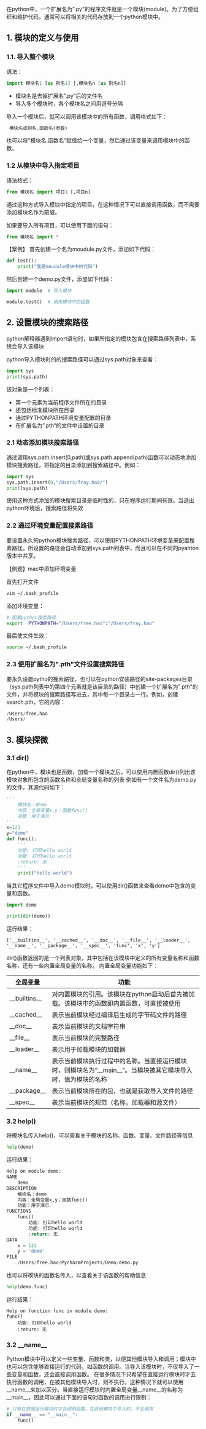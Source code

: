 在python中，一个扩展名为".py"的程序文件就是一个模块(module)。为了方便组织和维护代码，通常可以将相关的代码存放到一个python模块中。

## 1. 模块的定义与使用
### 1.1. 导入整个模块
语法：
```python
import 模块名1 [as 别名1] [,模块名n [as 别名n]]
```
- 模块名是去掉扩展名”.py“后的文件名
- 导入多个模块时，各个模块名之间用逗号分隔

导入一个模块后，就可以调用该模块中的所有函数，调用格式如下：
```python
 模块名或别名.函数名(参数)
```
也可以将”模块名.函数名“赋值给一个变量，然后通过该变量来调用模块中的函数。

### 1.2 从模块中导入指定项目
语法格式：
```python
from 模块名 import 项目1 [,项目n]
```
通过这种方式导入模块中指定的项目，在这种情况下可以直接调用函数，而不需要添加模块名作为前缀。

如果要导入所有项目，可以使用下面的语句：
```python
from 模块名 import *
```
【案例】
首先创建一个名为moudule.py文件，添加如下代码：
```python
def test():
    print("我是moudule模块中的代码")
```
然后创建一个demo.py文件，添加如下代码：
```python
import module  # 导入模块

module.test()  # 调用模块中的函数

```
## 2. 设置模块的搜索路径
python解释器遇到import语句时，如果所指定的模块包含在搜索路径列表中，系统会导入该模块

python导入模块时的的搜索路径可以通过sys.path对象来查看：
```python
import sys
print(sys.path)
```
该对象是一个列表：
- 第一个元素为当前程序文件所在的目录
- 还包括标准模块所在目录
- 通过PYTHONPATH环境变量配置的目录
- 在扩展名为”.pth“的文件中设置的目录

### 2.1 动态添加模块搜索路径
通过调用sys.path.insert(0,path)或sys.path.append(path)函数可以动态地添加模块搜索路径，将指定的目录添加到搜索路径中。例如：
```python
import sys
sys.path.insert(0,"/Users/fray.hao/")
print(sys.path)
```
使用这种方式添加的模块搜索目录是临时性的，只在程序运行期间有效。当退出python环境后，搜索路径将失效
### 2.2 通过环境变量配置搜素路径
要设置永久的python模块搜索路径，可以使用PYTHONPATH环境变量来配置搜素路径。所设置的路径会自动添加到sys.path列表中，而且可以在不同的pyahton版本中共享。

【例题】mac中添加环境变量

首先打开文件
```bash
vim ~/.bash_profile
```

添加环境变量：
```bash
# 配置python搜索路径
export  PYTHONPATH="/Users/free.hao":"/Users/fray.hao"
```
最后使文件生效：
```bash
source ~/.bash_profile
```
### 2.3 使用扩展名为".pth"文件设置搜索路径

要永久设置pytho的搜索路径，也可以在python安装路径的site-packages目录（sys.path列表中的第四个元素就是该目录的路径）中创建一个扩展名为".pth"的文件，并将模块的搜索路径写进去，其中每一个目录占一行。例如，创建search.pth，它的内容：
```python
/Users/free.hao
/Users/
```

## 3. 模块探微
### 3.1 dir()
在python中，模块也是函数，加载一个模块之后，可以使用内置函数dir()列出该模块对象所包含的函数名称和全局变量名称的列表
例如有一个文件名为demo.py的文件，其源代码如下：
```python
'''
    模块名：demo
    内容：全局变量x,y；函数func()
    功能：用于演示
'''
x=123
y="demo"
def func():
    '''
    功能: 打印hello world
    功能: 打印hello world
    :return: 无
    '''
    print("hello world")
```
当其它程序文件中导入demo模块时，可以使用dir()函数来查看demo中包含的变量和函数。
```python
import demo

print(dir(demo))
```
运行结果：
```
['__builtins__', '__cached__', '__doc__', '__file__', '__loader__', '__name__', '__package__', '__spec__', 'func', 'x', 'y']
```
dir()函数返回的是一个列表对象，其中包括在该模块中定义的所有变量名称和函数名称，还有一些内置全局变量的名称。
内置全局变量功能如下：

全局变量|功能
---------|----------
 \_\_builtins\_\_ | 对内置模块的引用。该模块在python启动后首先被加载。该模块中的函数即内置函数，可直接被使用
 \_\_cached\_\_ | 表示当前模块经过编译后生成的字节码文件的路径 
 \_\_doc\_\_  | 表示当前模块的文档字符串
 \_\_file\_\_ | 表示当前模块的完整路径
 \_\_loader\_\_ |表示用于加载模块的加载器
 \_\_name\_\_ |表示当前模块执行过程中的名称。当直接运行模块时，则模块名为”\_\_main\_\_“。当模块被其它模块导入时，值为模块的名称
 \_\_package\_\_ |表示当前模块所在的包，也就是获取导入文件的路径
 \_\_spec\_\_| 表示当前模块的规范（名称，加载器和源文件） 

### 3.2 help()
将模块名传入help()，可以查看关于模块的名称、函数、变量、文件路径等信息
```python
help(demo)
```
运行结果：
```python
Help on module demo:
NAME
    demo
DESCRIPTION
    模块名：demo
    内容：全局变量x,y；函数func()
    功能：用于演示
FUNCTIONS
    func()
        功能: 打印hello world
        功能: 打印hello world
        :return: 无
DATA
    x = 123
    y = 'demo'
FILE
    /Users/free.hao/PycharmProjects/Demo/demo.py
```
也可以将模块的函数名传入，以查看关于该函数的帮助信息
```python
help(demo.func)
```
运行结果：
```
Help on function func in module demo:
func()
    功能: 打印hello world
    :return: 无
```
### 3.2 \_\_name\_\_

Python模块中可以定义一些变量、函数和类，以便其他模块导入和调用；模块中也可以包含能够直接运行的代码，如函数的调用。当导入该模块时，不仅导入了一些变量和函数，还会直接调用函数。
在很多情况下只希望在直接运行模块时才去执行函数的调用，在被其他模块导入时，则不执行。这种情况下就可以使用\_\_name\_\_来加以区分。当直接运行模块时内置全局变量\_\_name\_\_的名称为\_\_main\_\_，因此可以通过下面的语句对函数的调用进行限制：
```python
# 只有在直接运行模块时才会调用函数。在其他模块中导入时，不会调用
if __name__ == "__main__":
    func()
```
